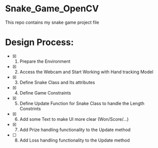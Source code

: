 # Snake_Game_OpenCV
This repo contains my snake game project file
# Design Process:
- [x] 1. Prepare the Environment
- [x] 2. Access the Webcam and Start Working with Hand tracking Model
- [x] 3. Define Snake Class and Its attributes 
- [x] 4. Define Game Constraints
- [x] 5. Define Update Function for Snake Class to handle the Length Constrints
- [x] 6. Add some Text to make UI more clear (Won/Score/...)
- [x] 7. Add Prize handling functionality to the Update method
- [ ] 8. Add Loss handling functionality to the Update method
